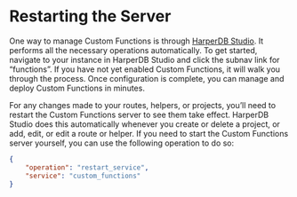 # Restarting the Server

One way to manage Custom Functions is through [HarperDB Studio](../harperdb-studio/README.md). It performs all the necessary operations automatically. To get started, navigate to your instance in HarperDB Studio and click the subnav link for “functions”. If you have not yet enabled Custom Functions, it will walk you through the process. Once configuration is complete, you can manage and deploy Custom Functions in minutes.

For any changes made to your routes, helpers, or projects, you’ll need to restart the Custom Functions server to see them take effect. HarperDB Studio does this automatically whenever you create or delete a project, or add, edit, or edit a route or helper. If you need to start the Custom Functions server yourself, you can use the following operation to do so:



```json
{
    "operation": "restart_service",
    "service": "custom_functions"
}
```